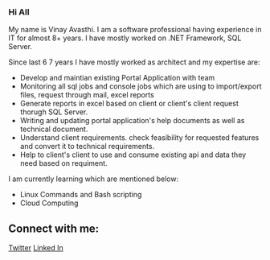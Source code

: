 ### Hi All 
My name is Vinay Avasthi. I am a software professional having experience in IT for almost 8+ years. I have mostly worked on .NET Framework, SQL Server. 

Since last 6 7 years I have mostly worked as architect and my expertise are:

- Develop and maintian existing Portal Application with team
- Monitoring all sql jobs and console jobs which are using to import/export files, request through mail, excel reports
- Generate reports in excel based on client or client's client request thorugh SQL Server.
- Writing and updating portal application's help documents as well as technical document.
- Understand client requirements. check feasibility for requested features and convert it to technical requirements.
- Help to client's client to use and consume existing api and data they need based on requiment.

I am currently learning which are mentioned below:

- Linux Commands and Bash scripting 
- Cloud Computing

## Connect with me:
[Twitter](https://twitter.com/vinayavasthi/)
[Linked In](https://www.linkedin.com/in/vinayawasthi/)

